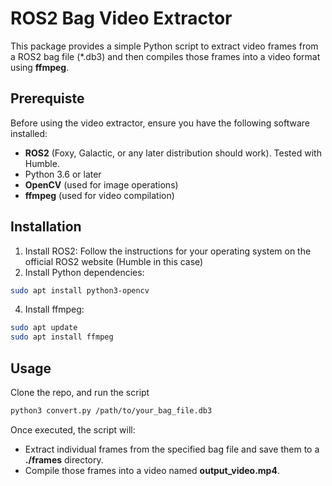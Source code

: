 # ROS2 Bag Video Extractor
This package provides a simple Python script to extract video frames from a ROS2 bag file (*.db3) and then compiles those frames into a video format using **ffmpeg**.

## Prerequiste
Before using the video extractor, ensure you have the following software installed:
 - **ROS2** (Foxy, Galactic, or any later distribution should work). Tested with Humble.
 - Python 3.6 or later
 - **OpenCV** (used for image operations)
 - **ffmpeg** (used for video compilation)

## Installation
1. Install ROS2: Follow the instructions for your operating system on the official ROS2 website (Humble in this case)
2. Install Python dependencies:
```bash
sudo apt install python3-opencv
```
4. Install ffmpeg:
```bash
sudo apt update
sudo apt install ffmpeg
```
## Usage
Clone the repo, and run the script
```bash
python3 convert.py /path/to/your_bag_file.db3
```

Once executed, the script will:
- Extract individual frames from the specified bag file and save them to a **./frames** directory.
- Compile those frames into a video named **output_video.mp4**.

